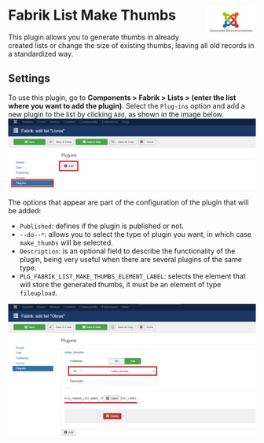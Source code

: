 # Fabrik List Make Thumbs <img src="../images/jlowcodelogo.png" width="102px" align="right" />

This plugin allows you to generate thumbs in already created lists or change the size of existing thumbs, leaving all old records in a standardized way.

## Settings

To use this plugin, go to **Components > Fabrik > Lists > (enter the list where you want to add the plugin)**. Select the `Plug-ins` option and add a new plugin to the list by clicking `Add`, as shown in the image below.
<img src="../images/makeThumbs1.png" width="900px" />

The options that appear are part of the configuration of the plugin that will be added:
- `Published`: defines if the plugin is published or not.
- `--do--*`: allows you to select the type of plugin you want, in which case `make_thumbs` will be selected.
- `Description`: is an optional field to describe the functionality of the plugin, being very useful when there are several plugins of the same type.
- `PLG_FABRIK_LIST_MAKE_THUMBS_ELEMENT_LABEL`: selects the element that will store the generated thumbs, it must be an element of type `fileupload`.

<img src="../images/makeThumbs2.png" width="900px" />
